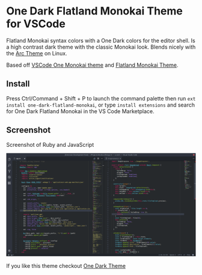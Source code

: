 # One Dark Flatland Monokai Theme for VSCode

Flatland Monokai syntax colors with a One Dark colors for the editor shell. Is a high contrast dark theme with the classic Monokai look. Blends nicely with the [Arc Theme](https://github.com/horst3180/arc-theme) on Linux.

Based off [VSCode One Monokai theme](https://github.com/azemoh/vscode-one-monokai) and [Flatland Monokai Theme](https://marketplace.visualstudio.com/items?itemName=gerane.Theme-FlatlandMonokai).

## Install
Press Ctrl/Command + Shift + P to launch the command palette then run `ext install one-dark-flatland-monokai`, or type `install extensions` and search for One Dark Flatland Monokai in the VS Code Marketplace.

## Screenshot
Screenshot of Ruby and JavaScript

![Theme Screenshot](screenshot-v0.1.0.png)

If you like this theme checkout [One Dark Theme](https://marketplace.visualstudio.com/items?itemName=azemoh.theme-onedark)

